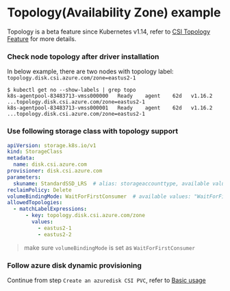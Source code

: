 # Topology(Availability Zone) example

Topology is a beta feature since Kubernetes v1.14, refer to [CSI Topology Feature](https://kubernetes-csi.github.io/docs/topology.html) for more details.

### Check node topology after driver installation

In below example, there are two nodes with topology label: `topology.disk.csi.azure.com/zone=eastus2-1`

```console
$ kubectl get no --show-labels | grep topo
k8s-agentpool-83483713-vmss000000   Ready    agent    62d   v1.16.2   ...topology.disk.csi.azure.com/zone=eastus2-1
k8s-agentpool-83483713-vmss000001   Ready    agent    62d   v1.16.2   ...topology.disk.csi.azure.com/zone=eastus2-1
```

### Use following storage class with topology support

```yaml
apiVersion: storage.k8s.io/v1
kind: StorageClass
metadata:
  name: disk.csi.azure.com
provisioner: disk.csi.azure.com
parameters:
  skuname: StandardSSD_LRS  # alias: storageaccounttype, available values: Standard_LRS, Premium_LRS, StandardSSD_LRS, UltraSSD_LRS
reclaimPolicy: Delete
volumeBindingMode: WaitForFirstConsumer  # available values: "WaitForFirstConsumer", "Immediate"
allowedTopologies:
  - matchLabelExpressions:
      - key: topology.disk.csi.azure.com/zone
        values:
          - eastus2-1
          - eastus2-2
```
 > make sure `volumeBindingMode` is set as `WaitForFirstConsumer`

### Follow azure disk dynamic provisioning

Continue from step `Create an azuredisk CSI PVC`, refer to [Basic usage](../deploy/example/e2e_usage.md)
